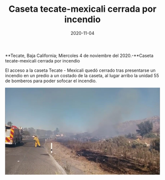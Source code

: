 ﻿---
layout: blog
title:  "Caseta tecate-mexicali cerrada por incendio"
date:   2020-11-04  
categories: tecate
permalink: /:categories/:title:output_ext
image: /img/cnr/incendio-en-carretera-tecate.jpg
autor: 
---


**Tecate, Baja California;  Miercoles 4 de noviembre del 2020.-**Caseta tecate-mexicali cerrada por incendio


El acceso a la caseta Tecate - Mexicali quedó cerrado tras presentarse un incendio en un predio a un costado de la caseta, al lugar arribo la unidad 55 de bomberos para poder sofocar el incendio.

<div id="carouselExampleSlidesOnly" class="carousel slide" data-ride="carousel">
  <div class="carousel-inner">
    <div class="carousel-item active">
       <img class="d-block w-100" src="/img/cnr/incendio-en-carretera-tecate.jpg" loading="lazy"  alt="Incendio en Carretera Tecate-Mexicali">
    </div>
  </div>
</div>